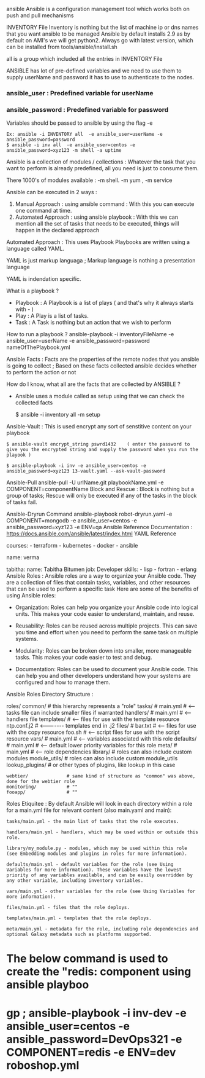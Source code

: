 ansible
Ansible is a configuration management tool which works both on push and pull mechanisms

INVENTORY File
 Inventory is nothing but the list of machine ip or dns names that you want ansible to be managed
Ansible by default installs 2.9 as by default on AMI's we will get python2. Always go with latest version, which can be installed from tools/ansible/install.sh

all is a group which included all the entries in INVENTORY File

ANSIBLE has lot of pre-defined variables and we need to use them to supply userName and password it has to use to authenticate to the nodes.


### ansible_user     : Predefined variable for userName 
### ansible_password : Predefined variable for password  
Variables should be passed to ansible by using the flag -e


    
    Ex: ansible -i INVENTORY all  -e ansible_user=userName -e ansible_password=password 
    $ ansible -i inv all  -e ansible_user=centos -e ansible_password=xyz123 -m shell -a uptime

Ansible is a collection of modules / collections : Whatever the task that you want to perform is already predefined, all you need is just to consume them.

There 1000's of modules available : -m shell. -m yum , -m service

Ansible can be executed in 2 ways :

1) Manual Approach      : using ansible command  : With this you can execute one command at time.
2) Automated Approach   : using ansible playbook : With this we can mention all the set of tasks that needs to be executed, things will happen in the declared approach 

Automated Approach : This uses Playbook
Playbooks are written using a language called YAML.

YAML is just  markup languaga ; Markup language is nothing a presentation language

YAML is indendation specific.

What is a playbook ?
* Playbook : A Playbook is a list of plays ( and that's why it always starts with - )
* Play     : A Play is a list of tasks.
* Task     : A Task is nothing but an action that we wish to perform

How to run a playbook ?
ansible-playbook -i inventoryFileName -e ansible_user=userName -e ansible_password=password nameOfThePlaybook.yml 

Ansible Facts :
Facts are the properties of the remote nodes that you ansible is going to collect ;  Based on these facts collected ansible decides whether to perform the action or not 

How do I know, what all are the facts that are collected by ANSIBLE ?

* Ansible uses a module called as setup using that we can check the collected facts 

    $ ansible -i inventory all -m setup 

Ansible-Vault :
This is used encrypt any sort of senstitive content on your playbook

    $ ansible-vault encrypt_string pswrd1432    ( enter the password to give you the encrypted string and supply the password when you run the playook )

    $ ansible-playbook -i inv -e ansible_user=centos -e ansible_password=xyz123 13-vault.yaml --ask-vault-password
Ansible-Pull
ansible-pull -U urlName.git playbookName.yml -e COMPONENT=componentName
Block and Rescue :
Block is nothing but a group of tasks; Rescue will only be executed if any of the tasks in the block of tasks fail.

Ansible-Dryrun Command
ansible-playbook robot-dryrun.yaml -e COMPONENT=mongodb -e ansible_user=centos -e ansible_password=xyz123 -e ENV=qa
Ansible Reference Documentation :
https://docs.ansible.com/ansible/latest/index.html
YAML Reference

courses: 
    - terraform
    - kubernetes 
    - docker 
    - ansible 

name: verma


tabitha:
    name: Tabitha Bitumen
    job: Developer
    skills:
      - lisp
      - fortran
      - erlang
Ansible Roles :
Ansible roles are a way to organize your Ansible code. They are a collection of files that contain tasks, variables, and other resources that can be used to perform a specific task
Here are some of the benefits of using Ansible roles:
* Organization:  Roles can help you organize your Ansible code into logical units. This makes your code easier to understand, maintain, and reuse.

* Reusability: Roles can be reused across multiple projects. This can save you time and effort when you need to perform the same task on multiple systems.

* Modularity: Roles can be broken down into smaller, more manageable tasks. This makes your code easier to test and debug.

* Documentation: Roles can be used to document your Ansible code. This can help you and other developers understand how your systems are configured and how to manage them.

Ansible Roles Directory Structure :

roles/
    common/               # this hierarchy represents a "role"
        tasks/            #
            main.yml      #  <-- tasks file can include smaller files if warranted
        handlers/         #
            main.yml      #  <-- handlers file
        templates/        #  <-- files for use with the template resource
            ntp.conf.j2   #  <------- templates end in .j2
        files/            #
            bar.txt       #  <-- files for use with the copy resource
            foo.sh        #  <-- script files for use with the script resource
        vars/             #
            main.yml      #  <-- variables associated with this role
        defaults/         #
            main.yml      #  <-- default lower priority variables for this role
        meta/             #
            main.yml      #  <-- role dependencies
        library/          # roles can also include custom modules
        module_utils/     # roles can also include custom module_utils
        lookup_plugins/   # or other types of plugins, like lookup in this case

    webtier/              # same kind of structure as "common" was above, done for the webtier role
    monitoring/           # ""
    fooapp/               # ""

Roles Etiquitee :
By default Ansible will look in each directory within a role for a main.yml file for relevant content (also main.yaml and main):

    tasks/main.yml - the main list of tasks that the role executes.

    handlers/main.yml - handlers, which may be used within or outside this role.

    library/my_module.py - modules, which may be used within this role (see Embedding modules and plugins in roles for more information).

    defaults/main.yml - default variables for the role (see Using Variables for more information). These variables have the lowest priority of any variables available, and can be easily overridden by any other variable, including inventory variables.

    vars/main.yml - other variables for the role (see Using Variables for more information).

    files/main.yml - files that the role deploys.

    templates/main.yml - templates that the role deploys.

    meta/main.yml - metadata for the role, including role dependencies and optional Galaxy metadata such as platforms supported.

# The below command is used to create the "redis: component using ansible playboo
# gp ; ansible-playbook -i inv-dev -e ansible_user=centos -e ansible_password=DevOps321 -e COMPONENT=redis -e ENV=dev roboshop.yml    